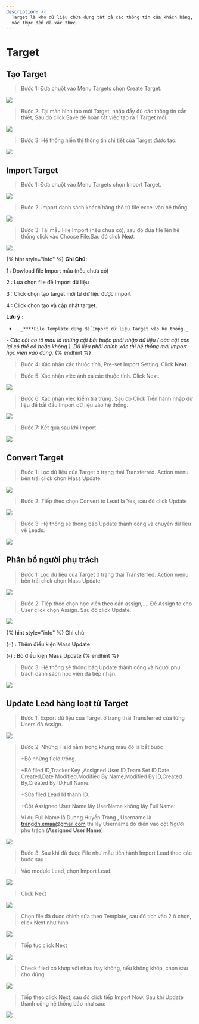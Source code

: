 ```yaml
---
description: >-
  Target là kho dữ liệu chứa đựng tất cả các thông tin của khách hàng, từ chưa
  xác thực đến đã xác thực.
---
```


# Target

## Tạo Target

> Bước 1: Đưa chuột vào Menu Targets chọn Create Target.

![](../.gitbook/assets/taotarget1.png)

> Bước 2: Tại màn hình tạo mới Target, nhập đầy đủ các thông tin cần thiết, Sau đó click Save để hoàn tất việc tạo ra 1 Target mới.

![](../.gitbook/assets/taotarget2.png)

> Bước 3: Hệ thống hiển thị thông tin chi tiết của Target được tạo.

![](../.gitbook/assets/taotarget3.png)

## Import Target

> Bước 1: Đưa chuột vào Menu Targets chọn Import Target.

![](../.gitbook/assets/1.png)

> Bước 2: Import danh sách khách hàng thô từ file excel vào hệ thống.

![](../.gitbook/assets/2%20%281%29.png)

> Bước 3:  Tải mẫu File Import \(nếu chưa có\), sau đó đưa file lên hệ thống click vào Choose File.Sau đó click **Next**.

![](../.gitbook/assets/3%20%282%29.png)

{% hint style="info" %}
**Ghi Chú:**

1 : Dowload file Import mẫu \(nếu chưa có\)

2 : Lựa chọn file để Import dữ liệu

3 : Click chọn tạo target mới từ dữ liệu được import

4 : Click chọn tạo và cập nhật target.

**Lưu ý** :

-       _****File Template dùng để Import dữ liệu Target vào hệ thống._ 

_**-**       Các cột có tô màu là những cột bắt buộc phải nhập dữ liệu \( các cột còn lại có thể có hoặc không \). Dữ liệu phải chính xác thì hệ thống mới Import học viên vào đúng._
{% endhint %}

> Bước 4:  Xác nhận các thuộc tính, Pre-set Import Setting. Click **Next**.

> Bước 5: Xác nhận việc ánh xạ các thuộc tính. Click Next.

![](../.gitbook/assets/5%20%281%29.png)

> Bước 6:  Xác nhận việc kiểm tra trùng. Sau đó Click Tiến hành nhập dữ liệu để bắt đầu Import dữ liệu vào hệ thống.

![](../.gitbook/assets/6%20%281%29.png)

> Bước 7: Kết quả sau khi Import.

![](../.gitbook/assets/7%20%281%29.png)

## Convert Target

> Bước 1: Lọc dữ liệu của Target ở trạng thái Transferred. Action menu bên trái click chọn Mass Update.

![](../.gitbook/assets/1%20%282%29.png)

> Bước 2:  Tiếp theo chọn Convert to Lead là Yes, sau đó click Update

![](../.gitbook/assets/converttarget1.png)

> Bước 3: Hệ thống sẽ thông báo Update thành công và chuyển dữ liệu về Leads.

![](../.gitbook/assets/converttarget2.png)

## Phân bổ người phụ trách

> Bước 1: Lọc dữ liệu của Target ở trạng thái Transferred. Action menu bên trái click chọn Mass Update.

![](../.gitbook/assets/1%20%282%29.png)

> Bước 2:  Tiếp theo chọn học viên theo cần assign,…. Để Assign to cho User click chọn Assign. Sau đó click Update.

![](../.gitbook/assets/2%20%282%29.png)

{% hint style="info" %}
Ghi chú:

\(+\) : Thêm điều kiện Mass Update 

\(-\) : Bỏ điều kiện Mass Update
{% endhint %}

> Bước 3: Hệ thống sẽ thông báo Update thành công và Người phụ trách danh sách học viên đã tiếp nhận.

![](../.gitbook/assets/3%20%281%29.png)

## Update Lead hàng loạt từ Target

> Bước  1:  Export dữ liệu của Target ở trạng thái Transferred của từng Users đã Assign.

![](../.gitbook/assets/update1.png)

> Bước 2: Những Field nằm trong khung màu đỏ là bắt buộc
>
> +Bỏ những field trống.
>
> +Bỏ filed ID,Tracker Key ,Assigned User ID,Team Set ID,Date Created,Date Modified,Modified By Name,Modified By ID,Created By,Created By ID,Full Name.
>
> +Sửa filed  Lead Id thành ID.
>
> +Cột Assigned User Name lấy UserName không lấy Full Name:
>
>  Ví dụ Full Name là Dương Huyền Trang , Username là [trangdh.emaa@gmail.com](mailto:trangdh.emaa@gmail.com) thì lấy Username đó điền vào cột Người phụ trách \(**Assigned User Name**\).

![](../.gitbook/assets/updatelead2.png)

> Bước 3: Sau khi đã được File như mẫu tiến hành Import Lead theo các bước sau :

> Vào module Lead, chọn Import Lead.

![](../.gitbook/assets/importlead.png)

> Click Next

![](../.gitbook/assets/2%20%281%29.png)

> Chọn file đã được chỉnh sửa theo Template, sau đó tích vào 2 ô chọn, click Next như hình

![](../.gitbook/assets/updatelead3.png)

> Tiếp tục click Next

![](../.gitbook/assets/4%20%281%29.png)

> Check filed có khớp với nhau hay không, nếu không khớp, chọn sau cho đúng.

![](../.gitbook/assets/5%20%281%29.png)

> Tiếp theo click Next, sau đó click tiếp Import Now. Sau khi Update thành công hệ thống báo như sau:

![](../.gitbook/assets/updatedlead4.png)

## 

